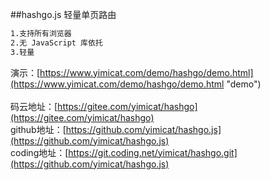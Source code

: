 ##hashgo.js
轻量单页路由<br />
```bash
1.支持所有浏览器
2.无 JavaScript 库依托
3.轻量
```

演示：[https://www.yimicat.com/demo/hashgo/demo.html](https://www.yimicat.com/demo/hashgo/demo.html "demo")<br /><br />
码云地址：[https://gitee.com/yimicat/hashgo](https://gitee.com/yimicat/hashgo)<br />
github地址：[https://github.com/yimicat/hashgo.js](https://github.com/yimicat/hashgo.js)<br />
coding地址：[https://git.coding.net/yimicat/hashgo.git](https://github.com/yimicat/hashgo.js)<br />
